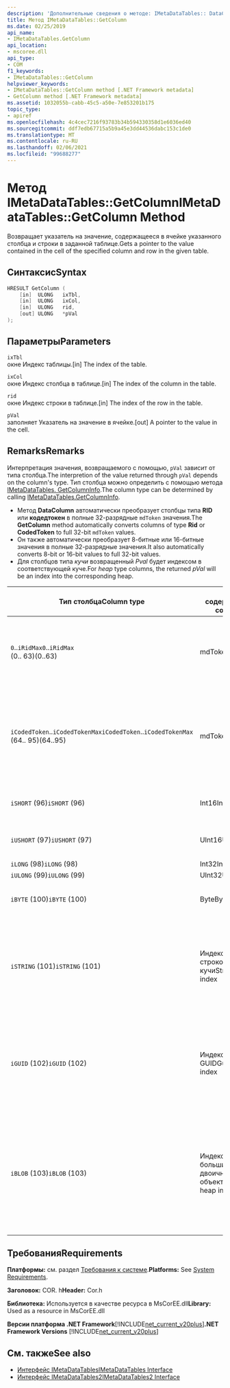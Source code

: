 ```yaml
---
description: 'Дополнительные сведения о методе: IMetaDataTables:: DataColumn'
title: Метод IMetaDataTables::GetColumn
ms.date: 02/25/2019
api_name:
- IMetaDataTables.GetColumn
api_location:
- mscoree.dll
api_type:
- COM
f1_keywords:
- IMetaDataTables::GetColumn
helpviewer_keywords:
- IMetaDataTables::GetColumn method [.NET Framework metadata]
- GetColumn method [.NET Framework metadata]
ms.assetid: 1032055b-cabb-45c5-a50e-7e853201b175
topic_type:
- apiref
ms.openlocfilehash: 4c4cec7216f93783b34b594330358d1e6036ed40
ms.sourcegitcommit: ddf7edb67715a5b9a45e3dd44536dabc153c1de0
ms.translationtype: MT
ms.contentlocale: ru-RU
ms.lasthandoff: 02/06/2021
ms.locfileid: "99688277"
---
```

# <a name="imetadatatablesgetcolumn-method"></a><span data-ttu-id="8f5a4-103">Метод IMetaDataTables::GetColumn</span><span class="sxs-lookup"><span data-stu-id="8f5a4-103">IMetaDataTables::GetColumn Method</span></span>

<span data-ttu-id="8f5a4-104">Возвращает указатель на значение, содержащееся в ячейке указанного столбца и строки в заданной таблице.</span><span class="sxs-lookup"><span data-stu-id="8f5a4-104">Gets a pointer to the value contained in the cell of the specified column and row in the given table.</span></span>  
  
## <a name="syntax"></a><span data-ttu-id="8f5a4-105">Синтаксис</span><span class="sxs-lookup"><span data-stu-id="8f5a4-105">Syntax</span></span>  
  
```cpp  
HRESULT GetColumn (
    [in]  ULONG   ixTbl,  
    [in]  ULONG   ixCol,  
    [in]  ULONG   rid,  
    [out] ULONG   *pVal  
);  
```  
  
## <a name="parameters"></a><span data-ttu-id="8f5a4-106">Параметры</span><span class="sxs-lookup"><span data-stu-id="8f5a4-106">Parameters</span></span>

 `ixTbl`  
 <span data-ttu-id="8f5a4-107">окне Индекс таблицы.</span><span class="sxs-lookup"><span data-stu-id="8f5a4-107">[in] The index of the table.</span></span>  
  
 `ixCol`  
 <span data-ttu-id="8f5a4-108">окне Индекс столбца в таблице.</span><span class="sxs-lookup"><span data-stu-id="8f5a4-108">[in] The index of the column in the table.</span></span>  
  
 `rid`  
 <span data-ttu-id="8f5a4-109">окне Индекс строки в таблице.</span><span class="sxs-lookup"><span data-stu-id="8f5a4-109">[in] The index of the row in the table.</span></span>  
  
 `pVal`  
 <span data-ttu-id="8f5a4-110">заполняет Указатель на значение в ячейке.</span><span class="sxs-lookup"><span data-stu-id="8f5a4-110">[out] A pointer to the value in the cell.</span></span>  

## <a name="remarks"></a><span data-ttu-id="8f5a4-111">Remarks</span><span class="sxs-lookup"><span data-stu-id="8f5a4-111">Remarks</span></span>

<span data-ttu-id="8f5a4-112">Интерпретация значения, возвращаемого с помощью, `pVal` зависит от типа столбца.</span><span class="sxs-lookup"><span data-stu-id="8f5a4-112">The interpretion of the value returned through `pVal` depends on the column's type.</span></span> <span data-ttu-id="8f5a4-113">Тип столбца можно определить с помощью метода [IMetaDataTables. GetColumnInfo](imetadatatables-getcolumninfo-method.md).</span><span class="sxs-lookup"><span data-stu-id="8f5a4-113">The column type can be determined by calling [IMetaDataTables.GetColumnInfo](imetadatatables-getcolumninfo-method.md).</span></span>

- <span data-ttu-id="8f5a4-114">Метод **DataColumn** автоматически преобразует столбцы типа **RID** или **кодедтокен** в полные 32-разрядные `mdToken` значения.</span><span class="sxs-lookup"><span data-stu-id="8f5a4-114">The **GetColumn** method automatically converts columns of type **Rid** or **CodedToken** to full 32-bit `mdToken` values.</span></span>
- <span data-ttu-id="8f5a4-115">Он также автоматически преобразует 8-битные или 16-битные значения в полные 32-разрядные значения.</span><span class="sxs-lookup"><span data-stu-id="8f5a4-115">It also automatically converts 8-bit or 16-bit values to full 32-bit values.</span></span>
- <span data-ttu-id="8f5a4-116">Для столбцов типа *кучи* возвращенный *Pval* будет индексом в соответствующей куче.</span><span class="sxs-lookup"><span data-stu-id="8f5a4-116">For *heap* type columns, the returned *pVal* will be an index into the corresponding heap.</span></span>

| <span data-ttu-id="8f5a4-117">Тип столбца</span><span class="sxs-lookup"><span data-stu-id="8f5a4-117">Column type</span></span>              | <span data-ttu-id="8f5a4-118">pVal содержит</span><span class="sxs-lookup"><span data-stu-id="8f5a4-118">pVal contains</span></span> | <span data-ttu-id="8f5a4-119">Комментировать</span><span class="sxs-lookup"><span data-stu-id="8f5a4-119">Comment</span></span>                          |
|--------------------------|---------------|-----------------------------------|
| <span data-ttu-id="8f5a4-120">`0`..`iRidMax`</span><span class="sxs-lookup"><span data-stu-id="8f5a4-120">`0`..`iRidMax`</span></span><br><span data-ttu-id="8f5a4-121">(0.. 63)</span><span class="sxs-lookup"><span data-stu-id="8f5a4-121">(0..63)</span></span>  | <span data-ttu-id="8f5a4-122">mdToken</span><span class="sxs-lookup"><span data-stu-id="8f5a4-122">mdToken</span></span>     | <span data-ttu-id="8f5a4-123">*Pval* будет содержать полный маркер.</span><span class="sxs-lookup"><span data-stu-id="8f5a4-123">*pVal* will contain a full Token.</span></span> <span data-ttu-id="8f5a4-124">Функция автоматически преобразует RID в полный маркер.</span><span class="sxs-lookup"><span data-stu-id="8f5a4-124">The function automatically converts the Rid into a full token.</span></span> |
| <span data-ttu-id="8f5a4-125">`iCodedToken`..`iCodedTokenMax`</span><span class="sxs-lookup"><span data-stu-id="8f5a4-125">`iCodedToken`..`iCodedTokenMax`</span></span><br><span data-ttu-id="8f5a4-126">(64.. 95)</span><span class="sxs-lookup"><span data-stu-id="8f5a4-126">(64..95)</span></span> | <span data-ttu-id="8f5a4-127">mdToken</span><span class="sxs-lookup"><span data-stu-id="8f5a4-127">mdToken</span></span> | <span data-ttu-id="8f5a4-128">После возврата *Pval* будет содержать полный маркер.</span><span class="sxs-lookup"><span data-stu-id="8f5a4-128">Upon return, *pVal* will contain a full Token.</span></span> <span data-ttu-id="8f5a4-129">Функция автоматически распаковывает Кодедтокен в полную лексему.</span><span class="sxs-lookup"><span data-stu-id="8f5a4-129">The function automatically decompresses the CodedToken into a full token.</span></span> |
| <span data-ttu-id="8f5a4-130">`iSHORT` (96)</span><span class="sxs-lookup"><span data-stu-id="8f5a4-130">`iSHORT` (96)</span></span>            | <span data-ttu-id="8f5a4-131">Int16</span><span class="sxs-lookup"><span data-stu-id="8f5a4-131">Int16</span></span>         | <span data-ttu-id="8f5a4-132">Автоматический вход в 32-разрядный.</span><span class="sxs-lookup"><span data-stu-id="8f5a4-132">Automatically sign-extended to 32-bit.</span></span>  |
| <span data-ttu-id="8f5a4-133">`iUSHORT` (97)</span><span class="sxs-lookup"><span data-stu-id="8f5a4-133">`iUSHORT` (97)</span></span>           | <span data-ttu-id="8f5a4-134">UInt16</span><span class="sxs-lookup"><span data-stu-id="8f5a4-134">UInt16</span></span>        | <span data-ttu-id="8f5a4-135">Автоматический вход в 32-разрядный.</span><span class="sxs-lookup"><span data-stu-id="8f5a4-135">Automatically sign-extended to 32-bit.</span></span>  |
| <span data-ttu-id="8f5a4-136">`iLONG` (98)</span><span class="sxs-lookup"><span data-stu-id="8f5a4-136">`iLONG` (98)</span></span>             | <span data-ttu-id="8f5a4-137">Int32</span><span class="sxs-lookup"><span data-stu-id="8f5a4-137">Int32</span></span>         |                                        |
| <span data-ttu-id="8f5a4-138">`iULONG` (99)</span><span class="sxs-lookup"><span data-stu-id="8f5a4-138">`iULONG` (99)</span></span>            | <span data-ttu-id="8f5a4-139">UInt32</span><span class="sxs-lookup"><span data-stu-id="8f5a4-139">UInt32</span></span>        |                                        |
| <span data-ttu-id="8f5a4-140">`iBYTE` (100)</span><span class="sxs-lookup"><span data-stu-id="8f5a4-140">`iBYTE` (100)</span></span>            | <span data-ttu-id="8f5a4-141">Byte</span><span class="sxs-lookup"><span data-stu-id="8f5a4-141">Byte</span></span>          | <span data-ttu-id="8f5a4-142">Автоматический вход в 32-разрядный.</span><span class="sxs-lookup"><span data-stu-id="8f5a4-142">Automatically sign-extended to 32-bit.</span></span>  |
| <span data-ttu-id="8f5a4-143">`iSTRING` (101)</span><span class="sxs-lookup"><span data-stu-id="8f5a4-143">`iSTRING` (101)</span></span>          | <span data-ttu-id="8f5a4-144">Индекс строковой кучи</span><span class="sxs-lookup"><span data-stu-id="8f5a4-144">String heap index</span></span> | <span data-ttu-id="8f5a4-145">*Pval* — это индекс в куче строк.</span><span class="sxs-lookup"><span data-stu-id="8f5a4-145">*pVal* is an index into the String heap.</span></span> <span data-ttu-id="8f5a4-146">Используйте [IMetadataTables:: GetString](imetadatatables-getstring-method.md) , чтобы получить фактическое строковое значение столбца.</span><span class="sxs-lookup"><span data-stu-id="8f5a4-146">Use [IMetadataTables::GetString](imetadatatables-getstring-method.md) to get the actual column String value.</span></span> |
| <span data-ttu-id="8f5a4-147">`iGUID` (102)</span><span class="sxs-lookup"><span data-stu-id="8f5a4-147">`iGUID` (102)</span></span>            | <span data-ttu-id="8f5a4-148">Индекс кучи GUID</span><span class="sxs-lookup"><span data-stu-id="8f5a4-148">Guid heap index</span></span> | <span data-ttu-id="8f5a4-149">*Pval* — это индекс в куче GUID.</span><span class="sxs-lookup"><span data-stu-id="8f5a4-149">*pVal* is an index into the Guid heap.</span></span> <span data-ttu-id="8f5a4-150">Чтобы получить действительное значение GUID столбца, используйте [IMetadataTables::](imetadatatables-getguid-method.md) DataColumn.</span><span class="sxs-lookup"><span data-stu-id="8f5a4-150">Use [IMetadataTables::GetGuid](imetadatatables-getguid-method.md) to get the actual column Guid value.</span></span> |
| <span data-ttu-id="8f5a4-151">`iBLOB` (103)</span><span class="sxs-lookup"><span data-stu-id="8f5a4-151">`iBLOB` (103)</span></span>            | <span data-ttu-id="8f5a4-152">Индекс кучи больших двоичных объектов</span><span class="sxs-lookup"><span data-stu-id="8f5a4-152">Blob heap index</span></span> | <span data-ttu-id="8f5a4-153">*Pval* — это индекс в куче больших двоичных объектов.</span><span class="sxs-lookup"><span data-stu-id="8f5a4-153">*pVal* is an index into the Blob heap.</span></span> <span data-ttu-id="8f5a4-154">Для получения действительного значения большого двоичного объекта столбца используйте [IMetadataTables::-BLOB](imetadatatables-getblob-method.md) .</span><span class="sxs-lookup"><span data-stu-id="8f5a4-154">Use [IMetadataTables::GetBlob](imetadatatables-getblob-method.md) to get the actual column Blob value.</span></span> |
  
## <a name="requirements"></a><span data-ttu-id="8f5a4-155">Требования</span><span class="sxs-lookup"><span data-stu-id="8f5a4-155">Requirements</span></span>  

 <span data-ttu-id="8f5a4-156">**Платформы:** см. раздел [Требования к системе](../../get-started/system-requirements.md).</span><span class="sxs-lookup"><span data-stu-id="8f5a4-156">**Platforms:** See [System Requirements](../../get-started/system-requirements.md).</span></span>  
  
 <span data-ttu-id="8f5a4-157">**Заголовок:** COR. h</span><span class="sxs-lookup"><span data-stu-id="8f5a4-157">**Header:** Cor.h</span></span>  
  
 <span data-ttu-id="8f5a4-158">**Библиотека:** Используется в качестве ресурса в MsCorEE.dll</span><span class="sxs-lookup"><span data-stu-id="8f5a4-158">**Library:** Used as a resource in MsCorEE.dll</span></span>  
  
 <span data-ttu-id="8f5a4-159">**Версии платформа .NET Framework**[!INCLUDE[net_current_v20plus](../../../../includes/net-current-v20plus-md.md)]</span><span class="sxs-lookup"><span data-stu-id="8f5a4-159">**.NET Framework Versions** [!INCLUDE[net_current_v20plus](../../../../includes/net-current-v20plus-md.md)]</span></span>  
  
## <a name="see-also"></a><span data-ttu-id="8f5a4-160">См. также</span><span class="sxs-lookup"><span data-stu-id="8f5a4-160">See also</span></span>

- [<span data-ttu-id="8f5a4-161">Интерфейс IMetaDataTables</span><span class="sxs-lookup"><span data-stu-id="8f5a4-161">IMetaDataTables Interface</span></span>](imetadatatables-interface.md)
- [<span data-ttu-id="8f5a4-162">Интерфейс IMetaDataTables2</span><span class="sxs-lookup"><span data-stu-id="8f5a4-162">IMetaDataTables2 Interface</span></span>](imetadatatables2-interface.md)
